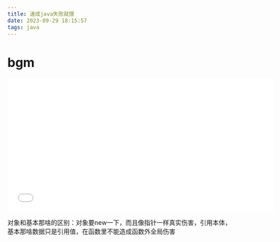 ```yaml
---
title: 速成java失败就摆
date: 2023-09-29 18:15:57
tags: java
---
```

# bgm

<iframe src="//player.bilibili.com/player.html?aid=473780827&bvid=BV14T411P79F&cid=854932846&p=1" scrolling="no" border="0" height="300" width="600" frameborder="no" framespacing="0" allowfullscreen="true"> </iframe>

对象和基本那啥的区别：对象要new一下，而且像指针一样真实伤害，引用本体，基本那啥数据只是引用值，在函数里不能造成函数外全局伤害
